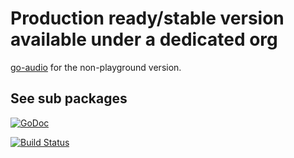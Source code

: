 # Production ready/stable version available under a dedicated org

[go-audio](https://github.com/go-audio) for the non-playground version.

## See sub packages

[![GoDoc](http://godoc.org/github.com/mattetti/audio?status.svg)](http://godoc.org/github.com/mattetti/audio)

[![Build
Status](https://travis-ci.org/mattetti/audio.png)](https://travis-ci.org/mattetti/audio)
